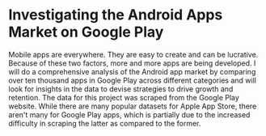# Investigating the Android Apps Market on Google Play

Mobile apps are everywhere. They are easy to create and can be lucrative. Because of these two factors, more and more apps are being developed. I will do a comprehensive analysis of the Android app market by comparing over ten thousand apps in Google Play across different categories and will look for insights in the data to devise strategies to drive growth and retention. The data for this project was scraped from the Google Play website. While there are many popular datasets for Apple App Store, there aren't many for Google Play apps, which is partially due to the increased difficulty in scraping the latter as compared to the former. 
